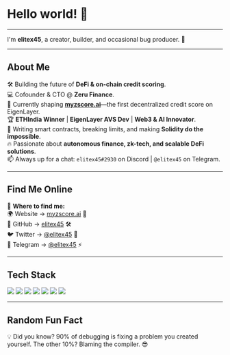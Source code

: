 <h1 align="left">Hello world! 👋</h1>

---

<p align="left">I'm <strong>elitex45</strong>, a creator, builder, and occasional bug producer. 🚀</p>

---

<h2 align="left">About Me</h2>

<p>
  🛠️ Building the future of <strong>DeFi & on-chain credit scoring</strong>.<br>
  💻 Cofounder & CTO @ <strong>Zeru Finance</strong>.<br>
  🌱 Currently shaping <a href="https://myzscore.ai"><strong>myzscore.ai</strong></a>—the first decentralized credit score on EigenLayer.<br>
  🏆 <strong>ETHIndia Winner</strong> | <strong>EigenLayer AVS Dev</strong> | <strong>Web3 & AI Innovator</strong>.<br>
  📜 Writing smart contracts, breaking limits, and making <strong>Solidity do the impossible</strong>.<br>
  🔥 Passionate about <strong>autonomous finance, zk-tech, and scalable DeFi solutions</strong>.<br>
  📫 Always up for a chat: <code>elitex45#2930</code> on Discord | <code>@elitex45</code> on Telegram.
</p>

---

<h2 align="left">Find Me Online</h2>

<p>
  📍 <strong>Where to find me:</strong><br>
  🌍 Website → <a href="https://myzscore.ai">myzscore.ai</a> 🚀<br>
  🐙 GitHub → <a href="https://github.com/elitex45">elitex45</a> 🛠️<br>
  🐦 Twitter → <a href="https://twitter.com/elitex45">@elitex45</a> 🧠<br>
  💬 Telegram → <a href="https://t.me/elitex45">@elitex45</a> ⚡
</p>

---

<h2 align="left">Tech Stack</h2>

<p>
  <img src="https://img.shields.io/badge/Solidity-%23363636.svg?style=for-the-badge&logo=solidity&logoColor=white" />
  <img src="https://img.shields.io/badge/React-%2361DAFB.svg?style=for-the-badge&logo=react&logoColor=black" />
  <img src="https://img.shields.io/badge/Next.js-%23000000.svg?style=for-the-badge&logo=next.js&logoColor=white" />
  <img src="https://img.shields.io/badge/Node.js-%23339933.svg?style=for-the-badge&logo=node.js&logoColor=white" />
  <img src="https://img.shields.io/badge/Express.js-%23000000.svg?style=for-the-badge&logo=express&logoColor=white" />
  <img src="https://img.shields.io/badge/Tailwind%20CSS-%2306B6D4.svg?style=for-the-badge&logo=tailwindcss&logoColor=white" />
  <img src="https://img.shields.io/badge/AWS-%23FF9900.svg?style=for-the-badge&logo=amazonaws&logoColor=white" />
</p>

---

<h2 align="left">Random Fun Fact</h2>

💡 Did you know? 90% of debugging is fixing a problem you created yourself. The other 10%? Blaming the compiler. 😎
